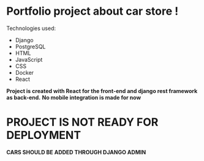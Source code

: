 # Portfolio project about car store !

Technologies used:
  - Django
  - PostgreSQL
  - HTML
  - JavaScript
  - CSS
  - Docker
  - React

**Project is created with React for the front-end and django rest framework as back-end.**
**No mobile integration is made for now**

# PROJECT IS NOT READY FOR DEPLOYMENT
**CARS SHOULD BE ADDED THROUGH DJANGO ADMIN**
